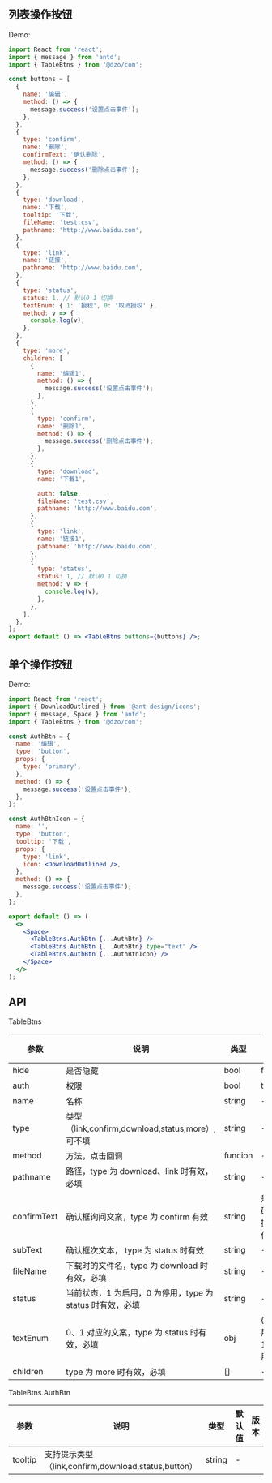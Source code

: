 ## 列表操作按钮

Demo:

```jsx
import React from 'react';
import { message } from 'antd';
import { TableBtns } from '@dzo/com';

const buttons = [
  {
    name: '编辑',
    method: () => {
      message.success('设置点击事件');
    },
  },
  {
    type: 'confirm',
    name: '删除',
    confirmText: '确认删除',
    method: () => {
      message.success('删除点击事件');
    },
  },
  {
    type: 'download',
    name: '下载',
    tooltip: '下载',
    fileName: 'test.csv',
    pathname: 'http://www.baidu.com',
  },
  {
    type: 'link',
    name: '链接',
    pathname: 'http://www.baidu.com',
  },
  {
    type: 'status',
    status: 1, // 默认0 1 切换
    textEnum: { 1: '授权', 0: '取消授权' },
    method: v => {
      console.log(v);
    },
  },
  {
    type: 'more',
    children: [
      {
        name: '编辑1',
        method: () => {
          message.success('设置点击事件');
        },
      },
      {
        type: 'confirm',
        name: '删除1',
        method: () => {
          message.success('删除点击事件');
        },
      },
      {
        type: 'download',
        name: '下载1',

        auth: false,
        fileName: 'test.csv',
        pathname: 'http://www.baidu.com',
      },
      {
        type: 'link',
        name: '链接1',
        pathname: 'http://www.baidu.com',
      },
      {
        type: 'status',
        status: 1, // 默认0 1 切换
        method: v => {
          console.log(v);
        },
      },
    ],
  },
];
export default () => <TableBtns buttons={buttons} />;
```

## 单个操作按钮

Demo:

```jsx
import React from 'react';
import { DownloadOutlined } from '@ant-design/icons';
import { message, Space } from 'antd';
import { TableBtns } from '@dzo/com';

const AuthBtn = {
  name: '编辑',
  type: 'button',
  props: {
    type: 'primary',
  },
  method: () => {
    message.success('设置点击事件');
  },
};

const AuthBtnIcon = {
  name: '',
  type: 'button',
  tooltip: '下载',
  props: {
    type: 'link',
    icon: <DownloadOutlined />,
  },
  method: () => {
    message.success('设置点击事件');
  },
};

export default () => (
  <>
    <Space>
      <TableBtns.AuthBtn {...AuthBtn} />
      <TableBtns.AuthBtn {...AuthBtn} type="text" />
      <TableBtns.AuthBtn {...AuthBtnIcon} />
    </Space>
  </>
);
```

## API

TableBtns

| 参数        | 说明                                                      | 类型    | 默认值               | 版本 |
| ----------- | --------------------------------------------------------- | ------- | -------------------- | ---- |
| hide        | 是否隐藏                                                  | bool    | false                |      |
| auth        | 权限                                                      | bool    | true                 |      |
| name        | 名称                                                      | string  | -                    |      |
| type        | 类型（link,confirm,download,status,more）,可不填          | string  | -                    |      |
| method      | 方法，点击回调                                            | funcion | -                    |      |
| pathname    | 路径，type 为 download、link 时有效，必填                 | string  | -                    |      |
| confirmText | 确认框询问文案，type 为 confirm 有效                      | string  | 是否确认操作？       |      |
| subText     | 确认框次文本， type 为 status 时有效                      | string  | -                    |      |
| fileName    | 下载时的文件名，type 为 download 时有效，必填             | string  | -                    |      |
| status      | 当前状态，1 为启用，0 为停用，type 为 status 时有效，必填 | string  | -                    |      |
| textEnum    | 0、1 对应的文案，type 为 status 时有效，必填              | obj     | {0:'停用'，1:'启用'} |      |
| children    | type 为 more 时有效，必填                                 | []      | -                    |      |

TableBtns.AuthBtn

| 参数    | 说明                                                | 类型   | 默认值 | 版本 |
| ------- | --------------------------------------------------- | ------ | ------ | ---- |
| tooltip | 支持提示类型（link,confirm,download,status,button） | string | -      |      |
